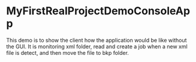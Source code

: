 # MyFirstRealProjectDemoConsoleApp
This demo is to show the client how the application would be like without the GUI.
It is monitoring xml folder, read and create a job when a new xml file is detect, and then move the file to bkp folder.
